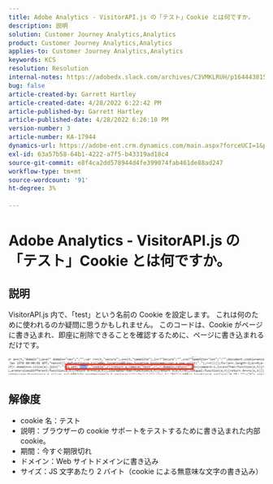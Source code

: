 ```yaml
---
title: Adobe Analytics - VisitorAPI.js の「テスト」Cookie とは何ですか。
description: 説明
solution: Customer Journey Analytics,Analytics
product: Customer Journey Analytics,Analytics
applies-to: Customer Journey Analytics,Analytics
keywords: KCS
resolution: Resolution
internal-notes: https://adobedx.slack.com/archives/C3VMKLRUH/p1644438152582239
bug: false
article-created-by: Garrett Hartley
article-created-date: 4/28/2022 6:22:42 PM
article-published-by: Garrett Hartley
article-published-date: 4/28/2022 6:26:10 PM
version-number: 3
article-number: KA-17944
dynamics-url: https://adobe-ent.crm.dynamics.com/main.aspx?forceUCI=1&pagetype=entityrecord&etn=knowledgearticle&id=b22f4b30-20c7-ec11-a7b6-0022480a10ee
exl-id: 63a57b58-64b1-4222-a7f5-b43319ad18c4
source-git-commit: e8f4ca2dd578944d4fe399074fab461de88ad247
workflow-type: tm+mt
source-wordcount: '91'
ht-degree: 3%

---
```


# Adobe Analytics - VisitorAPI.js の「テスト」Cookie とは何ですか。

## 説明


VisitorAPI.js 内で、「test」という名前の Cookie を設定します。 これは何のために使われるのか疑問に思うかもしれません。 このコードは、Cookie がページに書き込まれ、即座に削除できることを確認するために、ページに書き込まれるだけです。

![](assets/___b32f4b30-20c7-ec11-a7b6-0022480a10ee___.png)


## 解像度


- cookie 名：テスト
- 説明：ブラウザーの cookie サポートをテストするために書き込まれた内部 cookie。
- 期間：今すぐ期限切れ
- ドメイン：Web サイトドメインに書き込み
- サイズ：JS 文字あたり 2 バイト（cookie による無意味な文字の書き込み）
